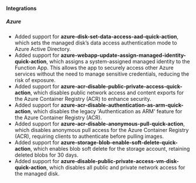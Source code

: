 
#### Integrations

##### Azure

- Added support for **azure-disk-set-data-access-aad-quick-action**, which sets the managed disk’s data access authentication mode to Azure Active Directory.
- Added support for **azure-webapp-update-assign-managed-identity-quick-action**, which assigns a system-assigned managed identity to the Function App. This allows the app to securely access other Azure services without the need to manage sensitive credentials, reducing the risk of exposure.
- Added support for **azure-acr-disable-public-private-access-quick-action**, which disables public network access and content exports for the Azure Container Registry (ACR) to enhance security.
- Added support for **azure-acr-disable-authentication-as-arm-quick-action**, which disables the legacy 'Authentication as ARM' feature for the Azure Container Registry (ACR).
- Added support for **azure-acr-disable-anonymous-pull-quick-action**, which disables anonymous pull access for the Azure Container Registry (ACR), requiring clients to authenticate before pulling images.
- Added support for **azure-storage-blob-enable-soft-delete-quick-action**, which enables blob soft delete for the storage account, retaining deleted blobs for 30 days.
- Added support for **azure-disable-public-private-access-vm-disk-quick-action**, which disables all public and private network access for the managed disk.
